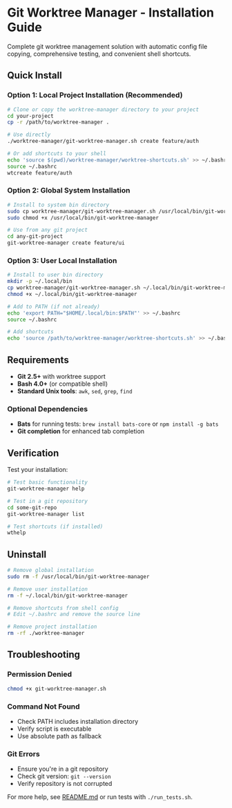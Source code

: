# Git Worktree Manager - Installation Guide

Complete git worktree management solution with automatic config file copying, comprehensive testing, and convenient shell shortcuts.

## Quick Install

### Option 1: Local Project Installation (Recommended)
```bash
# Clone or copy the worktree-manager directory to your project
cd your-project
cp -r /path/to/worktree-manager .

# Use directly
./worktree-manager/git-worktree-manager.sh create feature/auth

# Or add shortcuts to your shell
echo 'source $(pwd)/worktree-manager/worktree-shortcuts.sh' >> ~/.bashrc
source ~/.bashrc
wtcreate feature/auth
```

### Option 2: Global System Installation
```bash
# Install to system bin directory
sudo cp worktree-manager/git-worktree-manager.sh /usr/local/bin/git-worktree-manager
sudo chmod +x /usr/local/bin/git-worktree-manager

# Use from any git project
cd any-git-project
git-worktree-manager create feature/ui
```

### Option 3: User Local Installation
```bash
# Install to user bin directory
mkdir -p ~/.local/bin
cp worktree-manager/git-worktree-manager.sh ~/.local/bin/git-worktree-manager
chmod +x ~/.local/bin/git-worktree-manager

# Add to PATH (if not already)
echo 'export PATH="$HOME/.local/bin:$PATH"' >> ~/.bashrc
source ~/.bashrc

# Add shortcuts
echo 'source /path/to/worktree-manager/worktree-shortcuts.sh' >> ~/.bashrc
```

## Requirements

- **Git 2.5+** with worktree support
- **Bash 4.0+** (or compatible shell)
- **Standard Unix tools**: `awk`, `sed`, `grep`, `find`

### Optional Dependencies
- **Bats** for running tests: `brew install bats-core` or `npm install -g bats`
- **Git completion** for enhanced tab completion

## Verification

Test your installation:

```bash
# Test basic functionality
git-worktree-manager help

# Test in a git repository
cd some-git-repo
git-worktree-manager list

# Test shortcuts (if installed)
wthelp
```

## Uninstall

```bash
# Remove global installation
sudo rm -f /usr/local/bin/git-worktree-manager

# Remove user installation
rm -f ~/.local/bin/git-worktree-manager

# Remove shortcuts from shell config
# Edit ~/.bashrc and remove the source line

# Remove project installation
rm -rf ./worktree-manager
```

## Troubleshooting

### Permission Denied
```bash
chmod +x git-worktree-manager.sh
```

### Command Not Found
- Check PATH includes installation directory
- Verify script is executable
- Use absolute path as fallback

### Git Errors
- Ensure you're in a git repository
- Check git version: `git --version`
- Verify repository is not corrupted

For more help, see [README.md](README.md) or run tests with `./run_tests.sh`.
